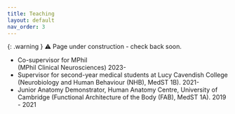 ```yaml
---
title: Teaching
layout: default
nav_order: 3
---
```



{: .warning }
⚠️ Page under construction - check back soon.

* Co-supervisor for MPhil <br>(MPhil Clinical Neurosciences) 2023-
* Supervisor for second-year medical students at Lucy Cavendish College <br> (Neurobiology and Human Behaviour (NHB), MedST 1B). 2021-
* Junior Anatomy Demonstrator, Human Anatomy Centre, University of Cambridge (Functional Architecture of the Body (FAB), MedST 1A). 2019 - 2021
